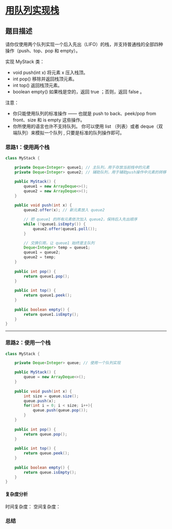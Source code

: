 # [用队列实现栈](用队列实现栈"[题目地址](https://leetcode.cn/problems/implement-stack-using-queues/description/)")

## 题目描述
请你仅使用两个队列实现一个后入先出（LIFO）的栈，并支持普通栈的全部四种操作（push、top、pop 和 empty）。

实现 MyStack 类：

- void push(int x) 将元素 x 压入栈顶。
- int pop() 移除并返回栈顶元素。
- int top() 返回栈顶元素。
- boolean empty() 如果栈是空的，返回 true ；否则，返回 false 。
 

注意：

- 你只能使用队列的标准操作 —— 也就是 push to back、peek/pop from front、size 和 is empty 这些操作。
- 你所使用的语言也许不支持队列。 你可以使用 list （列表）或者 deque（双端队列）来模拟一个队列 , 只要是标准的队列操作即可。

### 思路1：使用两个栈

```java
class MyStack {

    private Deque<Integer> queue1; // 主队列，用于存放当前栈中的元素
    private Deque<Integer> queue2; // 辅助队列，用于辅助push操作中元素的转移

    public MyStack() {
        queue1 = new ArrayDeque<>();
        queue2 = new ArrayDeque<>();
    }
    
    public void push(int x) {
        queue2.offer(x); // 新元素放入 queue2

        // 把 queue1 的所有元素依次加入 queue2，保持后入先出顺序
        while (!queue1.isEmpty()) {
            queue2.offer(queue1.poll());
        }

        // 交换引用，让 queue1 始终是主队列
        Deque<Integer> temp = queue1;
        queue1 = queue2;
        queue2 = temp;
    }
    
    public int pop() {
        return queue1.pop();
    }
    
    public int top() {
        return queue1.peek();
    }
    
    public boolean empty() {
        return queue1.isEmpty();
    }
}
```

----
### 思路2：使用一个栈


```java
class MyStack {

    private Deque<Integer> queue; // 使用一个队列实现

    public MyStack() {
        queue = new ArrayDeque<>();
    }
    
    public void push(int x) {
        int size = queue.size();
        queue.push(x);
        for(int i = 0; i < size; i++){
            queue.push(queue.pop());
        }
    }
    
    public int pop() {
        return queue.pop();
    }
    
    public int top() {
        return queue.peek();
    }
    
    public boolean empty() {
        return queue.isEmpty();
    }
}

```

#### 复杂度分析
时间复杂度：
空间复杂度：

### 总结
